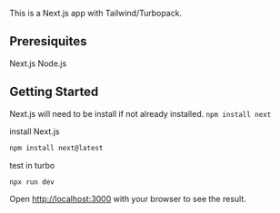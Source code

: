 This is a Next.js app with Tailwind/Turbopack.
## Preresiquites
Next.js
Node.js

## Getting Started
Next.js will need to be install if not already installed.
```npm install next```

install Next.js
```bash
npm install next@latest
```

test in turbo
```bash
npx run dev
```

Open [http://localhost:3000](http://localhost:3000) with your browser to see the result.


